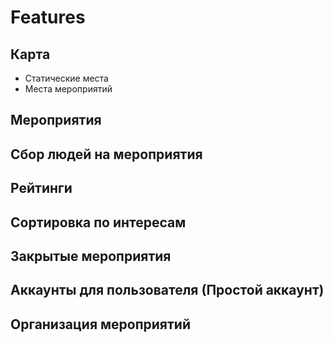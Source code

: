 # Features

## Карта
* Статические места
* Места мероприятий

## Мероприятия

## Сбор людей на мероприятия 

## Рейтинги

## Сортировка по интересам

## Закрытые мероприятия

## Аккаунты для пользователя (Простой аккаунт)

## Организация мероприятий

